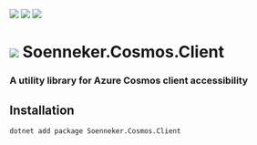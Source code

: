 [![](https://img.shields.io/nuget/v/Soenneker.Cosmos.Client.svg?style=for-the-badge)](https://www.nuget.org/packages/Soenneker.Cosmos.Client/)
[![](https://img.shields.io/github/actions/workflow/status/soenneker/soenneker.cosmos.client/publish-package.yml?style=for-the-badge)](https://github.com/soenneker/soenneker.cosmos.client/actions/workflows/publish-package.yml)
[![](https://img.shields.io/nuget/dt/Soenneker.Cosmos.Client.svg?style=for-the-badge)](https://www.nuget.org/packages/Soenneker.Cosmos.Client/)

# ![](https://user-images.githubusercontent.com/4441470/224455560-91ed3ee7-f510-4041-a8d2-3fc093025112.png) Soenneker.Cosmos.Client
### A utility library for Azure Cosmos client accessibility

## Installation

```
dotnet add package Soenneker.Cosmos.Client
```
